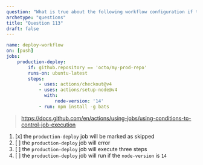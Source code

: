 ```yaml
---
question: "What is true about the following workflow configuration if triggered against the `octo/my-dev-repo` repository?"
archetype: "questions"
title: "Question 113"
draft: false
---
```


```yaml
name: deploy-workflow
on: [push]
jobs:
    production-deploy:
        if: github.repository == 'octo/my-prod-repo'
        runs-on: ubuntu-latest
        steps:
            - uses: actions/checkout@v4
            - uses: actions/setup-node@v4
              with:
                  node-version: '14'
            - run: npm install -g bats
```
> https://docs.github.com/en/actions/using-jobs/using-conditions-to-control-job-execution
1. [x] the `production-deploy` job will be marked as skipped
1. [ ] the `production-deploy` job will error
1. [ ] the `production-deploy` job will execute three steps
1. [ ] the `production-deploy` job will run if the `node-version` is `14`
